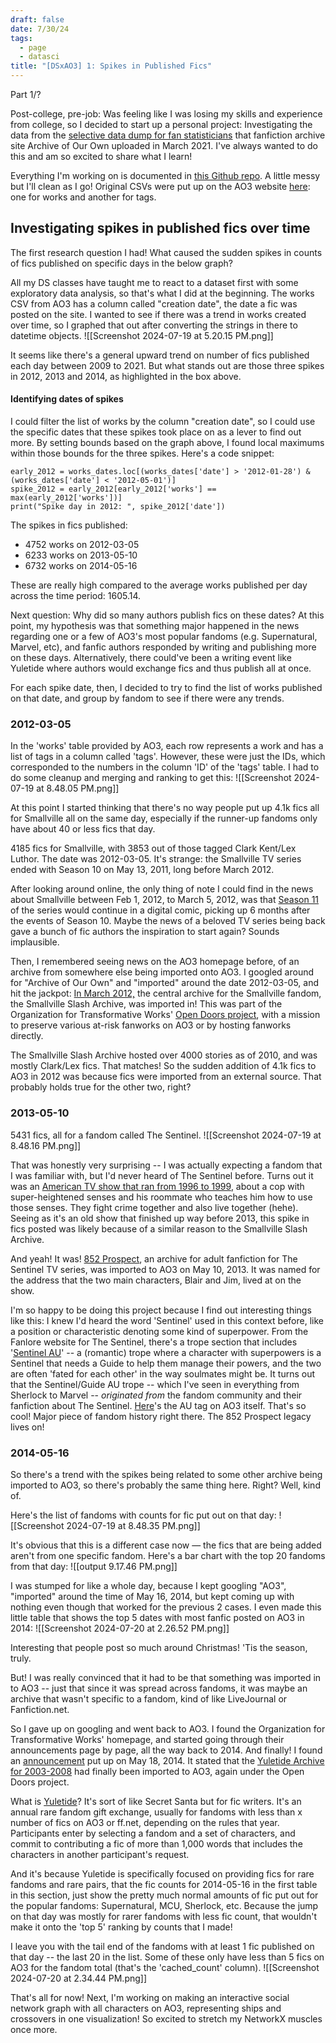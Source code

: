 ```yaml
---
draft: false
date: 7/30/24
tags:
  - page
  - datasci
title: "[DSxAO3] 1: Spikes in Published Fics"
---
```

Part 1/?

Post-college, pre-job: Was feeling like I was losing my skills and experience from college, so I decided to start up a personal project: Investigating the data from the [selective data dump for fan statisticians](https://archiveofourown.org/admin_posts/18804) that fanfiction archive site Archive of Our Own uploaded in March 2021. I've always wanted to do this and am so excited to share what I learn!

Everything I'm working on is documented in [this Github repo](https://github.com/joelleneyap/fandomstudies). A little messy but I'll clean as I go! Original CSVs were put up on the AO3 website [here](https://archiveofourown.org/admin_posts/18804): one for works and another for tags. 

## Investigating spikes in published fics over time
The first research question I had! What caused the sudden spikes in counts of fics published on specific days in the below graph?

All my DS classes have taught me to react to a dataset first with some exploratory data analysis, so that's what I did at the beginning. The works CSV from AO3 has a column called "creation date", the date a fic was posted on the site. I wanted to see if there was a trend in works created over time, so I graphed that out after converting the strings in there to datetime objects.
![[Screenshot 2024-07-19 at 5.20.15 PM.png]]

It seems like there's a general upward trend on number of fics published each day between 2009 to 2021. But what stands out are those three spikes in 2012, 2013 and 2014, as highlighted in the box above. 

#### Identifying dates of spikes
I could filter the list of works by the column "creation date", so I could use the specific dates that these spikes took place on as a lever to find out more. By setting bounds based on the graph above, I found local maximums within those bounds for the three spikes. Here's a code snippet:

```
early_2012 = works_dates.loc[(works_dates['date'] > '2012-01-28') &(works_dates['date'] < '2012-05-01')]
spike_2012 = early_2012[early_2012['works'] == max(early_2012['works'])]
print("Spike day in 2012: ", spike_2012['date'])
```

The spikes in fics published:
* 4752 works on 2012-03-05
* 6233 works on 2013-05-10
* 6732 works on 2014-05-16

These are really high compared to the average works published per day across the time period: 1605.14.

Next question: Why did so many authors publish fics on these dates? At this point, my hypothesis was that something major happened in the news regarding one or a few of AO3's most popular fandoms (e.g. Supernatural, Marvel, etc), and fanfic authors responded by writing and publishing more on these days. Alternatively, there could've been a writing event like Yuletide where authors would exchange fics and thus publish all at once.

For each spike date, then, I decided to try to find the list of works published on that date, and group by fandom to see if there were any trends.

### 2012-03-05
In the 'works' table provided by AO3, each row represents a work and has a list of tags in a column called 'tags'. However, these were just the IDs, which corresponded to the numbers in the column 'ID' of the 'tags' table. I had to do some cleanup and merging and ranking to get this:
![[Screenshot 2024-07-19 at 8.48.05 PM.png]]

At this point I started thinking that there's no way people put up 4.1k fics all for Smallville all on the same day, especially if the runner-up fandoms only have about 40 or less fics that day. 

4185 fics for Smallville, with 3853 out of those tagged Clark Kent/Lex Luthor. The date was 2012-03-05. It's strange: the Smallville TV series ended with Season 10 on May 13, 2011, long before March 2012. 

After looking around online, the only thing of note I could find in the news about Smallville between Feb 1, 2012, to March 5, 2012, was that [Season 11](https://m.imdb.com/news/ni22484166/) of the series would continue in a digital comic, picking up 6 months after the events of Season 10. Maybe the news of a beloved TV series being back gave a bunch of fic authors the inspiration to start again? Sounds implausible.

Then, I remembered seeing news on the AO3 homepage before, of an archive from somewhere else being imported onto AO3. I googled around for "Archive of Our Own" and "imported" around the date 2012-03-05, and hit the jackpot: [In March 2012,](https://fanlore.org/wiki/Smallville_Slash_Archive) the central archive for the Smallville fandom, the Smallville Slash Archive, was imported in! This was part of the Organization for Transformative Works' [Open Doors project](https://fanlore.org/wiki/Open_Doors), with a mission to preserve various at-risk fanworks on AO3 or by hosting fanworks directly. 

The Smallville Slash Archive hosted over 4000 stories as of 2010, and was mostly Clark/Lex fics. That matches! So the sudden addition of 4.1k fics to AO3 in 2012 was because fics were imported from an external source. That probably holds true for the other two, right?

### 2013-05-10
5431 fics, all for a fandom called The Sentinel.
![[Screenshot 2024-07-19 at 8.48.16 PM.png]]

That was honestly very surprising -- I was actually expecting a fandom that I was familiar with, but I'd never heard of The Sentinel before. Turns out it was an [American TV show that ran from 1996 to 1999](https://www.wikiwand.com/en/The_Sentinel_(TV_series)), about a cop with super-heightened senses and his roommate who teaches him how to use those senses. They fight crime together and also live together (hehe). Seeing as it's an old show that finished up way before 2013, this spike in fics posted was likely because of a similar reason to the Smallville Slash Archive. 

And yeah! It was! [852 Prospect](https://fanlore.org/wiki/852_Prospect), an archive for adult fanfiction for The Sentinel TV series, was imported to AO3 on May 10, 2013. It was named for the address that the two main characters, Blair and Jim, lived at on the show. 

I'm so happy to be doing this project because I find out interesting things like this: I knew I'd heard the word 'Sentinel' used in this context before, like a position or characteristic denoting some kind of superpower. From the Fanlore website for The Sentinel, there's a trope section that includes '[Sentinel AU](https://fanlore.org/wiki/Sentinel_AU)' -- a (romantic) trope where a character with superpowers is a Sentinel that needs a Guide to help them manage their powers, and the two are often 'fated for each other' in the way soulmates might be. It turns out that the Sentinel/Guide AU trope -- which I've seen in everything from Sherlock to Marvel -- *originated from* the fandom community and their fanfiction about The Sentinel. [Here](https://archiveofourown.org/tags/Alternate%20Universe%20-%20Sentinels%20*a*%20Guides/works)'s the AU tag on AO3 itself. That's so cool! Major piece of fandom history right there. The 852 Prospect legacy lives on!

### 2014-05-16
So there's a trend with the spikes being related to some other archive being imported to AO3, so there's probably the same thing here. Right? Well, kind of. 

Here's the list of fandoms with counts for fic put out on that day:
![[Screenshot 2024-07-19 at 8.48.35 PM.png]]

It's obvious that this is a different case now — the fics that are being added aren't from one specific fandom. Here's a bar chart with the top 20 fandoms from that day:
![[output 9.17.46 PM.png]]

I was stumped for like a whole day, because I kept googling "AO3", "imported" around the time of May 16, 2014, but kept coming up with nothing even though that worked for the previous 2 cases. I even made this little table that shows the top 5 dates with most fanfic posted on AO3 in 2014: 
![[Screenshot 2024-07-20 at 2.26.52 PM.png]]

Interesting that people post so much around Christmas! 'Tis the season, truly.

But! I was really convinced that it had to be that something was imported in to AO3 -- just that since it was spread across fandoms, it was maybe an archive that wasn't specific to a fandom, kind of like LiveJournal or Fanfiction.net.

So I gave up on googling and went back to AO3. I found the Organization for Transformative Works' homepage, and started going through their announcements page by page, all the way back to 2014. And finally! I found an [announcement](https://www.transformativeworks.org/yuletide-archive-move-complete/) put up on May 18, 2014. It stated that the [Yuletide Archive for 2003-2008](http://www.yuletidetreasure.org/) had finally been imported to AO3, again under the Open Doors project. 

What is [Yuletide](https://fanlore.org/wiki/Yuletide)? It's sort of like Secret Santa but for fic writers. It's an annual rare fandom gift exchange, usually for fandoms with less than x number of fics on AO3 or ff.net, depending on the rules that year. Participants enter by selecting a fandom and a set of characters, and commit to contributing a fic of more than 1,000 words that includes the characters in another participant's request. 

And it's because Yuletide is specifically focused on providing fics for rare fandoms and rare pairs, that the fic counts for 2014-05-16 in the first table in this section, just show the pretty much normal amounts of fic put out for the popular fandoms: Supernatural, MCU, Sherlock, etc. Because the jump on that day was mostly for rarer fandoms with less fic count, that wouldn't make it onto the 'top 5' ranking by counts that I made!

I leave you with the tail end of the fandoms with at least 1 fic published on that day -- the last 20 in the list. Some of these only have less than 5 fics on AO3 for the fandom total (that's the 'cached_count' column).
![[Screenshot 2024-07-20 at 2.34.44 PM.png]]

That's all for now! Next, I'm working on making an interactive social network graph with all characters on AO3, representing ships and crossovers in one visualization! So excited to stretch my NetworkX muscles once more.